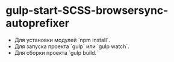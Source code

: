 # gulp-start-SCSS-browsersync-autoprefixer
<ul>
<li>Для установки модулей `npm install`. </li>
<li>Для запуска проекта `gulp` или `gulp watch`.</li> 
<li>Для сборки проекта `gulp build.`</li>
</ul>
